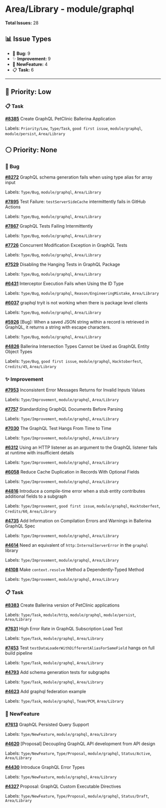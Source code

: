 # Area/Library - module/graphql

**Total Issues:** 28

## 📊 Issue Types

- 🐛 **Bug:** 9
- ✨ **Improvement:** 9
- 🚀 **NewFeature:** 4
- 📋 **Task:** 6

---

## 🔵 Priority: Low

### 📋 Task

**[#8385](https://github.com/ballerina-platform/ballerina-library/issues/8385)** Create GraphQL PetClinic Ballerina Application

Labels: `Priority/Low`, `Type/Task`, `good first issue`, `module/graphql`, `module/persist`, `Area/Library`

## ⚪ Priority: None

### 🐛 Bug

**[#8272](https://github.com/ballerina-platform/ballerina-library/issues/8272)** GraphQL schema generation fails when using type alias for array input

Labels: `Type/Bug`, `module/graphql`, `Area/Library`

**[#7895](https://github.com/ballerina-platform/ballerina-library/issues/7895)** Test Failure: `testServerSideCache` intermittently fails in GitHub Actions

Labels: `Type/Bug`, `module/graphql`, `Area/Library`

**[#7867](https://github.com/ballerina-platform/ballerina-library/issues/7867)** GraphQL Tests Failing Intermittently

Labels: `Type/Bug`, `module/graphql`, `Area/Library`

**[#7726](https://github.com/ballerina-platform/ballerina-library/issues/7726)** Concurrent Modification Exception in GraphQL Tests

Labels: `Type/Bug`, `module/graphql`, `Area/Library`

**[#7529](https://github.com/ballerina-platform/ballerina-library/issues/7529)** Disabling the Hanging Tests in GraphQL Package

Labels: `Type/Bug`, `module/graphql`, `Area/Library`

**[#6431](https://github.com/ballerina-platform/ballerina-library/issues/6431)** Interceptor Execution Fails when Using the ID Type

Labels: `Type/Bug`, `module/graphql`, `Reason/EngineeringMistake`, `Area/Library`

**[#6037](https://github.com/ballerina-platform/ballerina-library/issues/6037)** graphql tryit is not working when there is package level clients

Labels: `Type/Bug`, `module/graphql`, `Area/Library`

**[#5926](https://github.com/ballerina-platform/ballerina-library/issues/5926)** [Bug]: When a saved JSON string within a record is retrieved in GraphQL, it returns a string with escape characters.

Labels: `Type/Bug`, `module/graphql`, `Area/Library`

**[#4826](https://github.com/ballerina-platform/ballerina-library/issues/4826)** Ballerina Intersection Types Cannot be Used as GraphQL Entity Object Types

Labels: `Type/Bug`, `good first issue`, `module/graphql`, `Hacktoberfest`, `Credits/45`, `Area/Library`

### ✨ Improvement

**[#7953](https://github.com/ballerina-platform/ballerina-library/issues/7953)** Inconsistent Error Messages Returns for Invalid Inputs Values

Labels: `Type/Improvement`, `module/graphql`, `Area/Library`

**[#7757](https://github.com/ballerina-platform/ballerina-library/issues/7757)** Standardizing GraphQL Documents Before Parsing

Labels: `Type/Improvement`, `module/graphql`, `Area/Library`

**[#7030](https://github.com/ballerina-platform/ballerina-library/issues/7030)** The GraphQL Test Hangs From Time to Time

Labels: `Type/Improvement`, `module/graphql`, `Area/Library`

**[#6312](https://github.com/ballerina-platform/ballerina-library/issues/6312)** Using an HTTP listener as an argument to the GraphQL listener fails at runtime with insufficient details

Labels: `Type/Improvement`, `module/graphql`, `Area/Library`

**[#6058](https://github.com/ballerina-platform/ballerina-library/issues/6058)** Reduce Cache Duplication in Records With Optional Fields

Labels: `Type/Improvement`, `module/graphql`, `Area/Library`

**[#4816](https://github.com/ballerina-platform/ballerina-library/issues/4816)** Introduce a compile-time error when a stub entity contributes additional fields to a subgraph

Labels: `Type/Improvement`, `good first issue`, `module/graphql`, `Hacktoberfest`, `Credits/60`, `Area/Library`

**[#4735](https://github.com/ballerina-platform/ballerina-library/issues/4735)** Add Information on Compilation Errors and Warnings in Ballerina GraphQL Spec

Labels: `Type/Improvement`, `module/graphql`, `Area/Library`

**[#4614](https://github.com/ballerina-platform/ballerina-library/issues/4614)** Need an equivalent of `http:InternalServerError` in the `graphql` library

Labels: `Type/Improvement`, `module/graphql`, `Area/Library`

**[#4108](https://github.com/ballerina-platform/ballerina-library/issues/4108)** Make `context.resolve` Method a Dependently-Typed Method

Labels: `Type/Improvement`, `module/graphql`, `Area/Library`

### 📋 Task

**[#8383](https://github.com/ballerina-platform/ballerina-library/issues/8383)** Create Ballerina version of PetClinic applications

Labels: `Type/Task`, `module/http`, `module/graphql`, `module/persist`, `Area/Library`

**[#7631](https://github.com/ballerina-platform/ballerina-library/issues/7631)** High Error Rate in GraphQL Subscription Load Test

Labels: `Type/Task`, `module/graphql`, `Area/Library`

**[#7453](https://github.com/ballerina-platform/ballerina-library/issues/7453)** Test `testDataLoaderWithDifferentAliasForSameField` hangs on full build pipeline

Labels: `Type/Task`, `module/graphql`, `Area/Library`

**[#4793](https://github.com/ballerina-platform/ballerina-library/issues/4793)** Add schema generation tests for subgraphs

Labels: `Type/Task`, `module/graphql`, `Area/Library`

**[#4623](https://github.com/ballerina-platform/ballerina-library/issues/4623)** Add graphql federation example 

Labels: `Type/Task`, `module/graphql`, `Team/PCM`, `Area/Library`

### 🚀 NewFeature

**[#7613](https://github.com/ballerina-platform/ballerina-library/issues/7613)** GraphQL Persisted Query Support

Labels: `Type/NewFeature`, `module/graphql`, `Area/Library`

**[#4620](https://github.com/ballerina-platform/ballerina-library/issues/4620)** [Proposal] Decoupling GraphQL API development from API design

Labels: `Type/NewFeature`, `Type/Proposal`, `module/graphql`, `Status/Active`, `Area/Library`

**[#4430](https://github.com/ballerina-platform/ballerina-library/issues/4430)** Introduce GraphQL Error Types

Labels: `Type/NewFeature`, `module/graphql`, `Area/Library`

**[#4327](https://github.com/ballerina-platform/ballerina-library/issues/4327)** Proposal: GraphQL Custom Executable Directives

Labels: `Type/NewFeature`, `Type/Proposal`, `module/graphql`, `Status/Draft`, `Area/Library`

